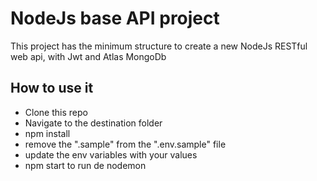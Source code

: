 # NodeJs base API project
This project has the minimum structure to create a new NodeJs RESTful web api, with Jwt and Atlas MongoDb

## How to use it
* Clone this repo
* Navigate to the destination folder
* npm install
* remove the ".sample" from the ".env.sample" file
* update the env variables with your values
* npm start to run de nodemon